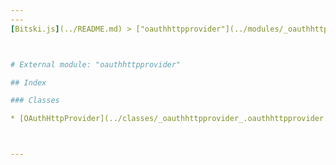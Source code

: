 ```yaml
---
---
[Bitski.js](../README.md) > ["oauthhttpprovider"](../modules/_oauthhttpprovider_.md)



# External module: "oauthhttpprovider"

## Index

### Classes

* [OAuthHttpProvider](../classes/_oauthhttpprovider_.oauthhttpprovider.md)



---
```

